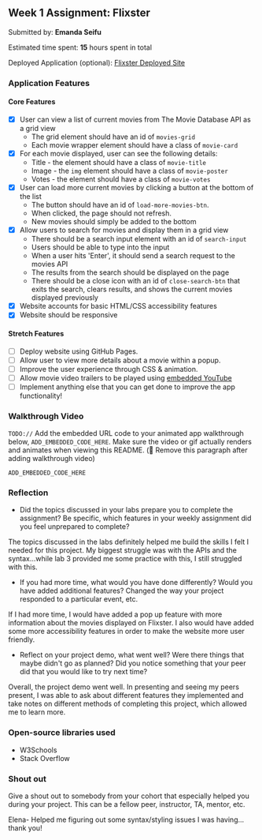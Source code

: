 ## Week 1 Assignment: Flixster

Submitted by: **Emanda Seifu**

Estimated time spent: **15** hours spent in total

Deployed Application (optional): [Flixster Deployed Site](ADD_LINK_HERE)

### Application Features

#### Core Features

- [x] User can view a list of current movies from The Movie Database API as a grid view
  - The grid element should have an id of `movies-grid`
  - Each movie wrapper element should have a class of `movie-card`
- [x] For each movie displayed, user can see the following details:
  - Title - the element should have a class of `movie-title`
  - Image - the `img` element should have a class of `movie-poster`
  - Votes - the element should have a class of `movie-votes`
- [x] User can load more current movies by clicking a button at the bottom of the list
  - The button should have an id of `load-more-movies-btn`.
  - When clicked, the page should not refresh.
  - New movies should simply be added to the bottom
- [x] Allow users to search for movies and display them in a grid view
  - There should be a search input element with an id of `search-input`
  - Users should be able to type into the input
  - When a user hits 'Enter', it should send a search request to the movies API
  - The results from the search should be displayed on the page
  - There should be a close icon with an id of `close-search-btn` that exits the search, clears results, and shows the current movies displayed previously
- [x] Website accounts for basic HTML/CSS accessibility features
- [x] Website should be responsive

#### Stretch Features

- [ ] Deploy website using GitHub Pages.
- [ ] Allow user to view more details about a movie within a popup.
- [ ] Improve the user experience through CSS & animation.
- [ ] Allow movie video trailers to be played using [embedded YouTube](https://support.google.com/youtube/answer/171780?hl=en)
- [ ] Implement anything else that you can get done to improve the app functionality!

### Walkthrough Video

`TODO://` Add the embedded URL code to your animated app walkthrough below, `ADD_EMBEDDED_CODE_HERE`. Make sure the video or gif actually renders and animates when viewing this README. (🚫 Remove this paragraph after adding walkthrough video)

`ADD_EMBEDDED_CODE_HERE`

### Reflection

- Did the topics discussed in your labs prepare you to complete the assignment? Be specific, which features in your weekly assignment did you feel unprepared to complete?

The topics discussed in the labs definitely helped me build the skills I felt I needed for this project. My biggest struggle was with the APIs and the syntax...while lab 3 provided me some practice with this, I still struggled with this. 

- If you had more time, what would you have done differently? Would you have added additional features? Changed the way your project responded to a particular event, etc.
  
If I had more time, I would have added a pop up feature with more information about the movies displayed on Flixster. I also would have added some more accessibility features in order to make the website more user friendly.

- Reflect on your project demo, what went well? Were there things that maybe didn't go as planned? Did you notice something that your peer did that you would like to try next time?

Overall, the project demo went well. In presenting and seeing my peers present, I was able to ask about different features they implemented and take notes on different methods of completing this project, which allowed me to learn more.

### Open-source libraries used

- W3Schools
- Stack Overflow

### Shout out

Give a shout out to somebody from your cohort that especially helped you during your project. This can be a fellow peer, instructor, TA, mentor, etc.

Elena- Helped me figuring out some syntax/styling issues I was having... thank you!